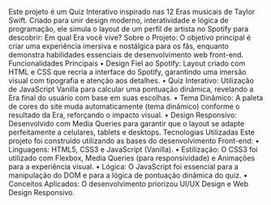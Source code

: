 Este projeto é um Quiz Interativo inspirado nas 12 Eras musicais de Taylor Swift. Criado para unir design moderno, interatividade e lógica de programação, ele simula o layout de um perfil de artista no Spotify para descobrir: Em qual Era você vive?
  Sobre o Projeto:
O objetivo principal é criar uma experiência imersiva e nostálgica para os fãs, enquanto demonstra habilidades essenciais de desenvolvimento web front-end.
 Funcionalidades Principais
• Design Fiel ao Spotify: Layout criado com HTML e CSS que recria a interface do Spotify, garantindo uma imersão visual com tipografia e atenção aos detalhes.
• Quiz Interativo: Utilização de JavaScript Vanilla para calcular uma pontuação dinâmica, revelando a Era final do usuário com base em suas escolhas.
• Tema Dinâmico: A paleta de cores do site muda automaticamente (tema dinâmico) conforme o resultado da Era, reforçando o impacto visual.
• Design Responsivo: Desenvolvido com Media Queries para garantir que o layout se adapte perfeitamente a celulares, tablets e desktops.
 Tecnologias Utilizadas
Este projeto foi construído utilizando as bases do desenvolvimento Front-end:
• Linguagens: HTML5, CSS3 e JavaScript (Vanilla).
• Estilização: O CSS3 foi utilizado com Flexbox, Media Queries (para responsividade) e Animações para a experiência visual.
• Lógica: O JavaScript foi essencial para a manipulação do DOM e para a lógica de pontuação dinâmica do quiz.
• Conceitos Aplicados: O desenvolvimento priorizou UI/UX Design e Web Design Responsivo.
